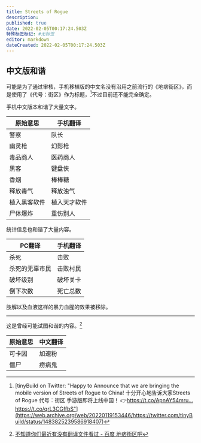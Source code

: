 ```yaml
---
title: Streets of Rogue
description:
published: true
date: 2022-02-05T00:17:24.503Z
特殊标签标记: #无标签
editor: markdown
dateCreated: 2022-02-05T00:17:24.503Z
---
```


## 中文版和谐

可能是为了通过审核，手机移植版的中文名没有沿用之前流行的《地痞街区》，而是使用了《代号：街区》作为标题，[^qrL3CGffbS]不过目前还不能完全确定。

[^qrL3CGffbS]: [tinyBuild on Twitter: "Happy to Announce that we are bringing the mobile version of Streets of Rogue to China! 十分开心地告诉大家Streets of Rogue 代号：街区 手游版即将上线中国！ 👉https://t.co/ApnAY54mru… https://t.co/qrL3CGffbS"](https://web.archive.org/web/20220119153446/https://twitter.com/tinyBuild/status/1483825239586918407)

手机中文版本和谐了大量文字。

| 原始意思     | 手机翻译     |
| ------------ | ------------ |
| 警察         | 队长         |
| 幽灵枪       | 幻影枪       |
| 毒品商人     | 医药商人     |
| 黑客         | 键盘侠       |
| 香烟         | 棒棒糖       |
| 释放毒气     | 释放浊气     |
| 植入黑客软件 | 植入天才软件 |
| 尸体爆炸     | 重伤别人     |

统计信息也和谐了大量内容。

| PC翻译         | 手机翻译 |
| -------------- | -------- |
| 杀死           | 击败     |
| 杀死的无辜市民 | 击败村民 |
| 破坏级别       | 破坏关卡 |
| 倒下次数       | 死亡总数 |

肢解以及血液这样的暴力血腥的效果被移除。

---

这是曾经可能试图和谐的内容。[^6128111]

[^6128111]: [不知道你们最近有没有翻译文件看过 - 百度 地痞街区吧](https://web.archive.org/web/20220204163336/https://tieba.baidu.com/p/5612811152)

| 原始意思 | 中文翻译 |
| -------- | -------- |
| 可卡因   | 加速粉   |
| 僵尸     | 痨病鬼   |
